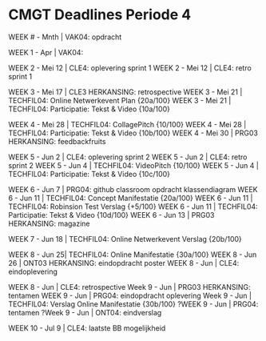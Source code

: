 # CMGT Deadlines Periode 4

WEEK # - Mnth | VAK04: opdracht

WEEK 1 - Apr | VAK04: 

WEEK 2 - Mei 12 | CLE4: oplevering sprint 1
WEEK 2 - Mei 12 | CLE4: retro sprint 1

WEEK 3 - Mei 17 | CLE3 HERKANSING: retrospective 
WEEK 3 - Mei 21 | TECHFIL04: Online Netwerkevent Plan {20a/100}
WEEK 3 - Mei 21 | TECHFIL04: Participatie: Tekst & Video {10a/100}

WEEK 4 - Mei 28 | TECHFIL04: CollagePitch {10/100}
WEEK 4 - Mei 28 | TECHFIL04: Participatie: Tekst & Video {10b/100}
WEEK 4 - Mei 30 | PRG03 HERKANSING: feedbackfruits 

WEEK 5 - Jun 2 | CLE4: oplevering sprint 2
WEEK 5 - Jun 2 | CLE4: retro sprint 2
WEEK 5 - Jun 4 | TECHFIL04: VideoPitch {10/100}
WEEK 5 - Jun 4 | TECHFIL04: Participatie: Tekst & Video {10c/100}

WEEK 6 - Jun 7 | PRG04: github classroom opdracht klassendiagram
WEEK 6 - Jun 11 | TECHFIL04: Concept Manifestatie {20a/100}
WEEK 6 - Jun 11 | TECHFIL04: Robinsion Test Verslag {+5/100}
WEEK 6 - Jun 11 | TECHFIL04: Participatie: Tekst & Video {10d/100}
WEEK 6 - Jun 13 | PRG03 HERKANSING: magazine

WEEK 7 - Jun 18 | TECHFIL04: Online Netwerkevent Verslag {20b/100}

WEEK 8 - Jun 25| TECHFIL04: Online Manifestatie {30a/100}
WEEK 8 - Jun 26 | ONT03 HERKANSING: eindopdracht poster
WEEK 8 - Jun | CLE4: eindoplevering

WEEK 8 - Jun | CLE4: retrospective
Week 9 - Jun | PRG03 HERKANSING: tentamen
WEEK 9 - Jun | PRG04: eindopdracht oplevering
Week 9 - Jun | TECHFIL04: Verslag Online Manifestatie {30b/100}
?WEEK 9 - Jun | PRG04: tentamen
?Week 9 - Jun | ONT04: eindverslag

WEEK 10 - Jul 9 | CLE4: laatste BB mogelijkheid